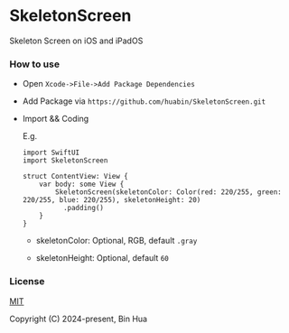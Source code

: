 # SkeletonScreen
Skeleton Screen on iOS and iPadOS

### How to use

- Open `Xcode->File->Add Package Dependencies`

- Add Package via `https://github.com/huabin/SkeletonScreen.git`

- Import && Coding

  E.g.

  ```
  import SwiftUI
  import SkeletonScreen

  struct ContentView: View {
      var body: some View {
          SkeletonScreen(skeletonColor: Color(red: 220/255, green: 220/255, blue: 220/255), skeletonHeight: 20)
            .padding()
      }
  }
  ```

  - skeletonColor: Optional, RGB, default `.gray`

  - skeletonHeight: Optional, default `60`

### License

[MIT](LICENSE)

Copyright (C) 2024-present, Bin Hua